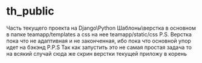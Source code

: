 # th_public
Часть текущего проекта на Django\Python
Шаблоны\верстка в основном в папке teamapp/templates а css на нее teamapp/static/css
P.S. Верстка пока что не адаптивная и не законченная, ибо пока что основной упор идет на бэкэнд
P.P.S Так как запустить это не самая простая задача то на всякий случай сюда же скрин верстки текущей приложу в корень
